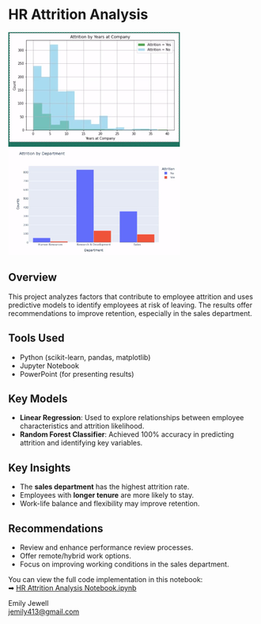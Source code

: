 # HR Attrition Analysis
![Attrition Model Output](Graphs.png)

## Overview
This project analyzes factors that contribute to employee attrition and uses predictive models to identify employees at risk of leaving. The results offer recommendations to improve retention, especially in the sales department.

## Tools Used
- Python (scikit-learn, pandas, matplotlib)
- Jupyter Notebook
- PowerPoint (for presenting results)

## Key Models
- **Linear Regression**: Used to explore relationships between employee characteristics and attrition likelihood.
- **Random Forest Classifier**: Achieved 100% accuracy in predicting attrition and identifying key variables.

## Key Insights
- The **sales department** has the highest attrition rate.
- Employees with **longer tenure** are more likely to stay.
- Work-life balance and flexibility may improve retention.

## Recommendations
- Review and enhance performance review processes.
- Offer remote/hybrid work options.
- Focus on improving working conditions in the sales department.

You can view the full code implementation in this notebook:  
➡ [HR Attrition Analysis Notebook.ipynb](attritiondata.ipynb)

Emily Jewell  
jemily413@gmail.com
